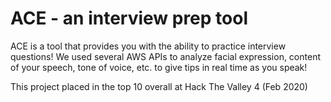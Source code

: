 # ACE - an interview prep tool
ACE is a tool that provides you with the ability to practice interview questions! We used several AWS APIs to analyze facial expression, content of your speech, tone of voice, etc. to give tips in real time as you speak!

This project placed in the top 10 overall at Hack The Valley 4 (Feb 2020)
